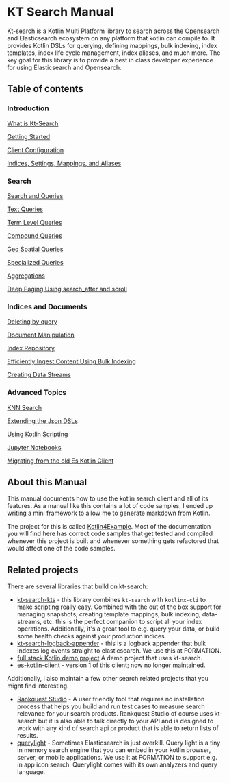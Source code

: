 # KT Search Manual 

Kt-search is a Kotlin Multi Platform library to search across the Opensearch and Elasticsearch ecosystem on any platform that kotlin can compile to. It provides Kotlin DSLs for querying, defining mappings, bulk indexing, index templates, index life cycle management, index aliases, and much more. The key goal for this library is to provide a best in class developer experience for using Elasticsearch and Opensearch.  

## Table of contents

### Introduction

[What is Kt-Search](WhatIsKtSearch.md)

[Getting Started](GettingStarted.md)

[Client Configuration](ClientConfiguration.md)

[Indices, Settings, Mappings, and Aliases](IndexManagement.md)

### Search

[Search and Queries](Search.md)

[Text Queries](TextQueries.md)

[Term Level Queries](TermLevelQueries.md)

[Compound Queries](CompoundQueries.md)

[Geo Spatial Queries](GeoQueries.md)

[Specialized Queries](SpecializedQueries.md)

[Aggregations](Aggregations.md)

[Deep Paging Using search_after and scroll](DeepPaging.md)

### Indices and Documents

[Deleting by query](DeleteByQuery.md)

[Document Manipulation](DocumentManipulation.md)

[Index Repository](IndexRepository.md)

[Efficiently Ingest Content Using Bulk Indexing](BulkIndexing.md)

[Creating Data Streams](DataStreams.md)

### Advanced Topics

[KNN Search](KnnSearch.md)

[Extending the Json DSLs](ExtendingTheDSL.md)

[Using Kotlin Scripting](Scripting.md)

[Jupyter Notebooks](Jupyter.md)

[Migrating from the old Es Kotlin Client](Migrating.md)

## About this Manual

This manual documents how to use the kotlin search client and all of its features. As a manual like this contains a lot of code samples, I ended up writing a mini framework to allow me to generate markdown from Kotlin.

The project for this is called [Kotlin4Example](https://github.com/jillesvangurp/kotlin4example). Most of the documentation you will find here has correct code samples that get tested and compiled whenever this project is built and whenever something gets refactored that would affect one of the code samples.


## Related projects

There are several libraries that build on kt-search:

- [kt-search-kts](https://github.com/jillesvangurp/kt-search-kts) - this library combines `kt-search` with `kotlinx-cli` to make scripting really easy. Combined with the out of the box support for managing snapshots, creating template mappings, bulk indexing, data-streams, etc. this is the perfect companion to script all your index operations. Additionally, it's a great tool to e.g. query your data, or build some health checks against your production indices.
- [kt-search-logback-appender](https://github.com/jillesvangurp/kt-search-logback-appender) - this is a logback appender that bulk indexes log events straight to elasticsearch. We use this at FORMATION.
- [full stack Kotlin demo project](https://github.com/formation-res/kt-fullstack-demo) A demo project that uses kt-search.
- [es-kotlin-client](https://github.com/jillesvangurp/es-kotlin-client) - version 1 of this client; now no longer maintained.

Additionally, I also maintain a few other search related projects that you might find interesting.

- [Rankquest Studio](https://rankquest.jillesvangurp.com) - A user friendly tool that requires no installation process that helps you build and run test cases to measure search relevance for your search products. Rankquest Studio of course uses kt-search but it is also able to talk directly to your API and is designed to work with any kind of search api or product that is able to return lists of results.
- [querylight](https://github.com/jillesvangurp/querylight) - Sometimes Elasticsearch is just overkill. Query light is a tiny in memory search engine that you can embed in your kotlin browser, server, or mobile applications. We use it at FORMATION to support e.g. in app icon search. Querylight comes with its own analyzers and query language. 

